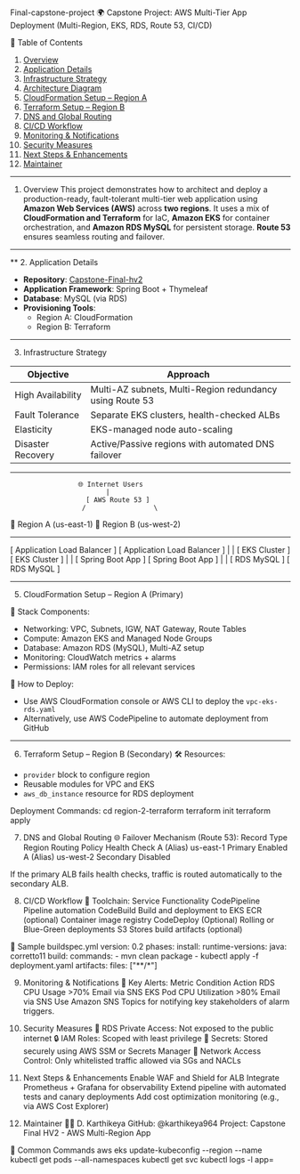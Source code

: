 Final-capstone-project
🌍 Capstone Project: AWS Multi-Tier App Deployment (Multi-Region, EKS, RDS, Route 53, CI/CD)

 📖 Table of Contents
1. [Overview](#1-overview)  
2. [Application Details](#2-application-details)  
3. [Infrastructure Strategy](#3-infrastructure-strategy)  
4. [Architecture Diagram](#4-architecture-diagram)  
5. [CloudFormation Setup – Region A](#5-cloudformation-setup--region-a)  
6. [Terraform Setup – Region B](#6-terraform-setup--region-b)  
7. [DNS and Global Routing](#7-dns-and-global-routing)  
8. [CI/CD Workflow](#8-cicd-workflow)  
9. [Monitoring & Notifications](#9-monitoring--notifications)  
10. [Security Measures](#10-security-measures)  
11. [Next Steps & Enhancements](#11-next-steps--enhancements)  
12. [Maintainer](#12-maintainer)

---

 1. Overview
This project demonstrates how to architect and deploy a production-ready, fault-tolerant multi-tier web application using **Amazon Web Services (AWS)** across **two regions**. It uses a mix of **CloudFormation and Terraform** for IaC, **Amazon EKS** for container orchestration, and **Amazon RDS MySQL** for persistent storage. **Route 53** ensures seamless routing and failover.

---
**
 2. Application Details
 
- **Repository**: [Capstone-Final-hv2](https://github.com/karthikeya964/Capstone-Final-hv2)
- **Application Framework**: Spring Boot + Thymeleaf
- **Database**: MySQL (via RDS)
- **Provisioning Tools**:
  - Region A: CloudFormation
  - Region B: Terraform

---

 3. Infrastructure Strategy

| Objective         | Approach                                                            |
|-------------------|---------------------------------------------------------------------|
| High Availability | Multi-AZ subnets, Multi-Region redundancy using Route 53           |
| Fault Tolerance   | Separate EKS clusters, health-checked ALBs                         |
| Elasticity        | EKS-managed node auto-scaling                                       |
| Disaster Recovery | Active/Passive regions with automated DNS failover                 |

---
                     🌐 Internet Users
                            |
                       [ AWS Route 53 ]
                      /                 \
🔹 Region A (us-east-1)               🔹 Region B (us-west-2)
------------------------             -------------------------
[ Application Load Balancer ]      [ Application Load Balancer ]
          |                                      |
      [ EKS Cluster ]                        [ EKS Cluster ]
          |                                      |
   [ Spring Boot App ]                    [ Spring Boot App ]
          |                                      |
     [ RDS MySQL ]                          [ RDS MySQL ]



---

 5. CloudFormation Setup – Region A (Primary)

 📁 Stack Components:
- Networking: VPC, Subnets, IGW, NAT Gateway, Route Tables
- Compute: Amazon EKS and Managed Node Groups
- Database: Amazon RDS (MySQL), Multi-AZ setup
- Monitoring: CloudWatch metrics + alarms
- Permissions: IAM roles for all relevant services

 🚀 How to Deploy:
- Use AWS CloudFormation console or AWS CLI to deploy the `vpc-eks-rds.yaml`
- Alternatively, use AWS CodePipeline to automate deployment from GitHub

---
 6. Terraform Setup – Region B (Secondary)
 🛠 Resources:
- `provider` block to configure region
- Reusable modules for VPC and EKS
- `aws_db_instance` resource for RDS deployment

 Deployment Commands:
cd region-2-terraform
terraform init
terraform apply

7. DNS and Global Routing
🌐 Failover Mechanism (Route 53):
Record Type	Region	Routing Policy	Health Check
A (Alias)	us-east-1	Primary	Enabled
A (Alias)	us-west-2	Secondary	Disabled

If the primary ALB fails health checks, traffic is routed automatically to the secondary ALB.

8. CI/CD Workflow
🧰 Toolchain:
Service	Functionality
CodePipeline	Pipeline automation
CodeBuild	Build and deployment to EKS
ECR (optional)	Container image registry
CodeDeploy	(Optional) Rolling or Blue-Green deployments
S3	Stores build artifacts (optional)

🧪 Sample buildspec.yml
version: 0.2
phases:
  install:
    runtime-versions:
      java: corretto11
  build:
    commands:
      - mvn clean package
      - kubectl apply -f deployment.yaml
artifacts:
  files: ["**/*"]
  
9. Monitoring & Notifications
📡 Key Alerts:
Metric	Condition	Action
RDS CPU Usage	>70%	Email via SNS
EKS Pod CPU Utilization	>80%	Email via SNS
Use Amazon SNS Topics for notifying key stakeholders of alarm triggers.

10. Security Measures
🔐 RDS Private Access: Not exposed to the public internet
🔒 IAM Roles: Scoped with least privilege
🧾 Secrets: Stored securely using AWS SSM or Secrets Manager
🚫 Network Access Control: Only whitelisted traffic allowed via SGs and NACLs

11. Next Steps & Enhancements
Enable WAF and Shield for ALB
Integrate Prometheus + Grafana for observability
Extend pipeline with automated tests and canary deployments
Add cost optimization monitoring (e.g., via AWS Cost Explorer)

12. Maintainer
👨‍💻 D. Karthikeya
GitHub: @karthikeya964
Project: Capstone Final HV2 - AWS Multi-Region App

📌 Common Commands
aws eks update-kubeconfig --region <region> --name <cluster>
kubectl get pods --all-namespaces
kubectl get svc
kubectl logs -l app=<your-app-name>


